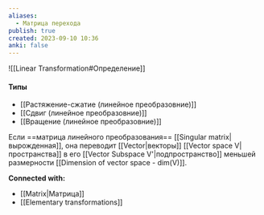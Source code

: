 ```yaml
---
aliases:
  - Матрица перехода
publish: true
created: 2023-09-10 10:36
anki: false
---
```


![[Linear Transformation#Определение]]
#### Типы
- [[Растяжение-сжатие (линейное преобразовние)]]
- [[Сдвиг (линейное преобразовние)]]
- [[Вращение (линейное преобразовние)]]


Если ==матрица линейного преобразования== [[Singular matrix|вырожденная]], она переводит [[Vector|векторы]] [[Vector space V|пространства]]  в его [[Vector Subspace V'|подпространство]] меньшей размерности [[Dimension of vector space - dim(V)]].





**Connected with:**
- [[Matrix|Матрица]]
- [[Elementary transformations]]



